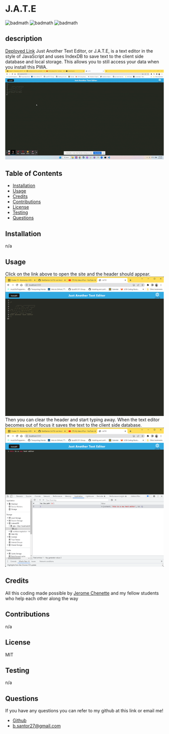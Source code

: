# J.A.T.E
![badmath](https://img.shields.io/badge/license-MIT-blue)
![badmath](https://img.shields.io/badge/Made%20With-JavaScript-red)
![badmath](https://img.shields.io/badge/Made%20With-IndexDB-green)
## description
[Deployed Link](placeholder)
Just Another Text Editor, or J.A.T.E, is a text editor in the style of JavaScript and uses IndexDB to save text to the client side database and local storage. This allows you to still access your data when you install this PWA.
![gif of install](/assets/images/ezgif.com-optimize.gif)
 
## Table of Contents 
 * [Installation](#installation)
* [Usage](#usage)
* [Credits](#credits)
* [Contributions](#contribution)
* [License](#license)
* [Testing](#Testing)
* [Questions](#questions)

## Installation 
 n/a
## Usage 
Click on the link above to open the site and the header should appear. ![J.A.T.E Header](./assets/images/JATEHeader.png)
Then you can clear the header and start typing away. When the text editor becomes out of focus it saves the text to the client side database. ![IndexDB](/assets/images/indexdb.png)
## Credits 
 All this coding made possible by [Jerome Chenette](https://github.com/jeromechenette) and my fellow students who help each other along the way
## Contributions 
 n/a
## License 
 MIT
## Testing 
n/a
## Questions 
 If you have any questions you can refer to my github at this link or email me! 
 * [Github](github.com/BrettSantor) 
* b.santor27@gmail.com